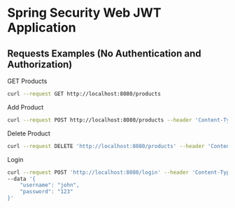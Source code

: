 # Spring Security Web JWT Application

## Requests Examples (No Authentication and Authorization)

GET Products
```bash
curl --request GET http://localhost:8080/products
```

Add Product
```bash
curl --request POST http://localhost:8080/products --header 'Content-Type: text/plain' --data 'product4'
```

Delete Product
```bash
curl --request DELETE 'http://localhost:8080/products' --header 'Content-Type: text/plain' --data 'product4'
```

Login
```bash
curl --request POST 'http://localhost:8080/login' --header 'Content-Type: application/json' \
--data '{
    "username": "john",
    "password": "123"
}'
```
